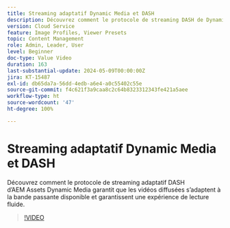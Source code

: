 ```yaml
---
title: Streaming adaptatif Dynamic Media et DASH
description: Découvrez comment le protocole de streaming DASH de Dynamic Media garantit une lecture vidéo fluide.
version: Cloud Service
feature: Image Profiles, Viewer Presets
topic: Content Management
role: Admin, Leader, User
level: Beginner
doc-type: Value Video
duration: 163
last-substantial-update: 2024-05-09T00:00:00Z
jira: KT-15487
exl-id: db65da7a-56dd-4edb-a6e4-a0c55402c55e
source-git-commit: f4c621f3a9caa8c2c64b8323312343fe421a5aee
workflow-type: ht
source-wordcount: '47'
ht-degree: 100%

---
```


# Streaming adaptatif Dynamic Media et DASH

Découvrez comment le protocole de streaming adaptatif DASH d’AEM Assets Dynamic Media garantit que les vidéos diffusées s’adaptent à la bande passante disponible et garantissent une expérience de lecture fluide.

>[!VIDEO](https://video.tv.adobe.com/v/3429072/?learn=on)
